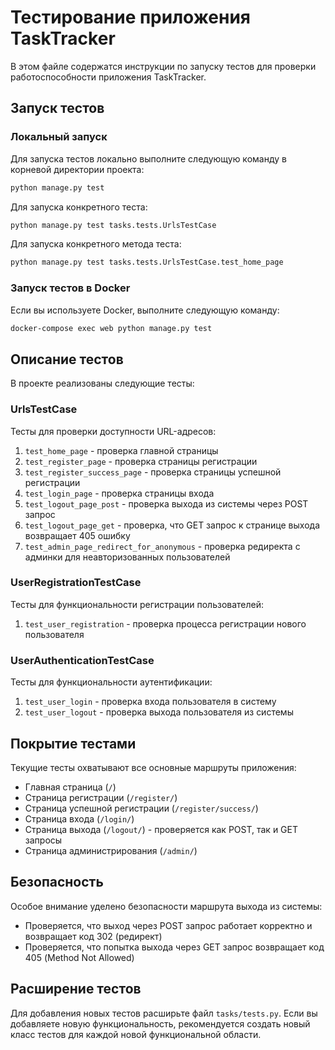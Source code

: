 # Тестирование приложения TaskTracker

В этом файле содержатся инструкции по запуску тестов для проверки работоспособности приложения TaskTracker.

## Запуск тестов

### Локальный запуск

Для запуска тестов локально выполните следующую команду в корневой директории проекта:

```bash
python manage.py test
```

Для запуска конкретного теста:

```bash
python manage.py test tasks.tests.UrlsTestCase
```

Для запуска конкретного метода теста:

```bash
python manage.py test tasks.tests.UrlsTestCase.test_home_page
```

### Запуск тестов в Docker

Если вы используете Docker, выполните следующую команду:

```bash
docker-compose exec web python manage.py test
```

## Описание тестов

В проекте реализованы следующие тесты:

### UrlsTestCase

Тесты для проверки доступности URL-адресов:

1. `test_home_page` - проверка главной страницы
2. `test_register_page` - проверка страницы регистрации
3. `test_register_success_page` - проверка страницы успешной регистрации
4. `test_login_page` - проверка страницы входа
5. `test_logout_page_post` - проверка выхода из системы через POST запрос
6. `test_logout_page_get` - проверка, что GET запрос к странице выхода возвращает 405 ошибку
7. `test_admin_page_redirect_for_anonymous` - проверка редиректа с админки для неавторизованных пользователей

### UserRegistrationTestCase

Тесты для функциональности регистрации пользователей:

1. `test_user_registration` - проверка процесса регистрации нового пользователя

### UserAuthenticationTestCase

Тесты для функциональности аутентификации:

1. `test_user_login` - проверка входа пользователя в систему
2. `test_user_logout` - проверка выхода пользователя из системы

## Покрытие тестами

Текущие тесты охватывают все основные маршруты приложения:

- Главная страница (`/`)
- Страница регистрации (`/register/`)
- Страница успешной регистрации (`/register/success/`)
- Страница входа (`/login/`)
- Страница выхода (`/logout/`) - проверяется как POST, так и GET запросы
- Страница администрирования (`/admin/`)

## Безопасность

Особое внимание уделено безопасности маршрута выхода из системы:
- Проверяется, что выход через POST запрос работает корректно и возвращает код 302 (редирект)
- Проверяется, что попытка выхода через GET запрос возвращает код 405 (Method Not Allowed)

## Расширение тестов

Для добавления новых тестов расширьте файл `tasks/tests.py`. Если вы добавляете новую функциональность, рекомендуется создать новый класс тестов для каждой новой функциональной области. 